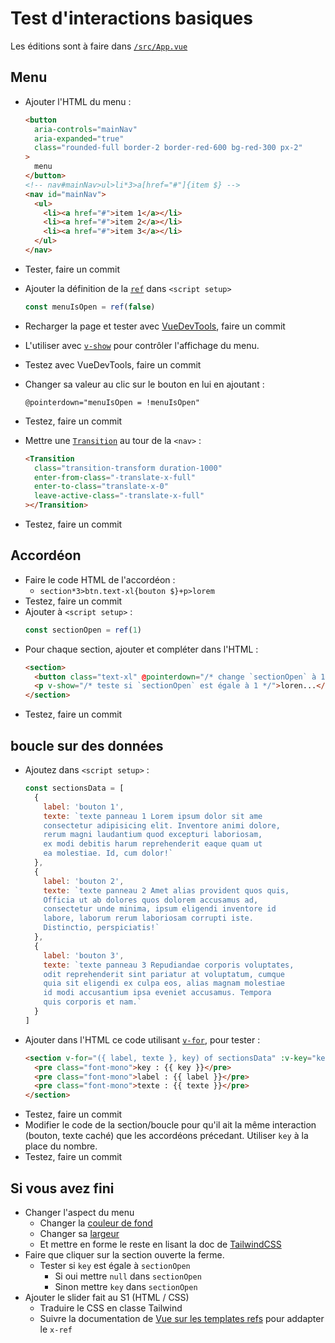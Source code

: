 # Test d'interactions basiques

Les éditions sont à faire dans [`/src/App.vue`](./src/App.vue)

## Menu

- Ajouter l'HTML du menu :
  ```html
  <button
    aria-controls="mainNav"
    aria-expanded="true"
    class="rounded-full border-2 border-red-600 bg-red-300 px-2"
  >
    menu
  </button>
  <!-- nav#mainNav>ul>li*3>a[href="#"]{item $} -->
  <nav id="mainNav">
    <ul>
      <li><a href="#">item 1</a></li>
      <li><a href="#">item 2</a></li>
      <li><a href="#">item 3</a></li>
    </ul>
  </nav>
  ```
- Tester, faire un commit
- Ajouter la définition de la [`ref`](https://vuejs.org/guide/essentials/reactivity-fundamentals.html#reactive-variables-with-ref) dans `<script setup>`

  ```js
  const menuIsOpen = ref(false)
  ```

- Recharger la page et tester avec [VueDevTools](https://devtools.vuejs.org/), faire un commit
- L'utiliser avec [`v-show`](https://vuejs.org/guide/essentials/conditional.html#v-show) pour contrôler l'affichage du menu.
- Testez avec VueDevTools, faire un commit
- Changer sa valeur au clic sur le bouton en lui en ajoutant :
  ```
  @pointerdown="menuIsOpen = !menuIsOpen"
  ```
- Testez, faire un commit
- Mettre une [`Transition`](https://vuejs.org/guide/built-ins/transition.html#custom-transition-classes) au tour de la `<nav>` :
  ```html
  <Transition
    class="transition-transform duration-1000"
    enter-from-class="-translate-x-full"
    enter-to-class="translate-x-0"
    leave-active-class="-translate-x-full"
  ></Transition>
  ```
- Testez, faire un commit

## Accordéon

- Faire le code HTML de l'accordéon :
  - `section*3>btn.text-xl{bouton $}+p>lorem`
- Testez, faire un commit
- Ajouter à `<script setup>` :
  ```js
  const sectionOpen = ref(1)
  ```
- Pour chaque section, ajouter et compléter dans l'HTML :
  ```html
  <section>
    <button class="text-xl" @pointerdown="/* change `sectionOpen` à 1 */">bouton 1</button>
    <p v-show="/* teste si `sectionOpen` est égale à 1 */">loren...</p>
  </section>
  ```
- Testez, faire un commit

## boucle sur des données

- Ajoutez dans `<script setup>` :
  ```js
  const sectionsData = [
    {
      label: 'bouton 1',
      texte: `texte panneau 1 Lorem ipsum dolor sit ame
      consectetur adipisicing elit. Inventore animi dolore,
      rerum magni laudantium quod excepturi laboriosam, 
      ex modi debitis harum reprehenderit eaque quam ut
      ea molestiae. Id, cum dolor!`
    },
    {
      label: 'bouton 2',
      texte: `texte panneau 2 Amet alias provident quos quis, 
      Officia ut ab dolores quos dolorem accusamus ad,
      consectetur unde minima, ipsum eligendi inventore id
      labore, laborum rerum laboriosam corrupti iste.
      Distinctio, perspiciatis!`
    },
    {
      label: 'bouton 3',
      texte: `texte panneau 3 Repudiandae corporis voluptates, 
      odit reprehenderit sint pariatur at voluptatum, cumque
      quia sit eligendi ex culpa eos, alias magnam molestiae
      id modi accusantium ipsa eveniet accusamus. Tempora 
      quis corporis et nam.`
    }
  ]
  ```
- Ajouter dans l'HTML ce code utilisant [`v-for`](https://vuejs.org/guide/essentials/list.html#v-for), pour tester :
  ```html
  <section v-for="({ label, texte }, key) of sectionsData" :v-key="key">
    <pre class="font-mono">key : {{ key }}</pre>
    <pre class="font-mono">label : {{ label }}</pre>
    <pre class="font-mono">texte : {{ texte }}</pre>
  </section>
  ```
- Testez, faire un commit
- Modifier le code de la section/boucle pour qu'il ait la même interaction (bouton, texte caché) que les accordéons précedant. Utiliser `key` à la place du nombre.
- Testez, faire un commit

## Si vous avez fini

- Changer l'aspect du menu
  - Changer la [couleur de fond](https://tailwindcss.com/docs/background-color#basic-usage)
  - Changer sa [largeur](https://tailwindcss.com/docs/width)
  - Et mettre en forme le reste en lisant la doc de [TailwindCSS](https://tailwindcss.com/docs/utility-first)
- Faire que cliquer sur la section ouverte la ferme.
  - Tester si `key` est égale à `sectionOpen`
    - Si oui mettre `null` dans `sectionOpen`
    - Sinon mettre `key` dans `sectionOpen`
- Ajouter le slider fait au S1 (HTML / CSS)
  - Traduire le CSS en classe Tailwind
  - Suivre la documentation de [Vue sur les templates refs](https://vuejs.org/guide/essentials/template-refs.html) pour addapter le `x-ref`
